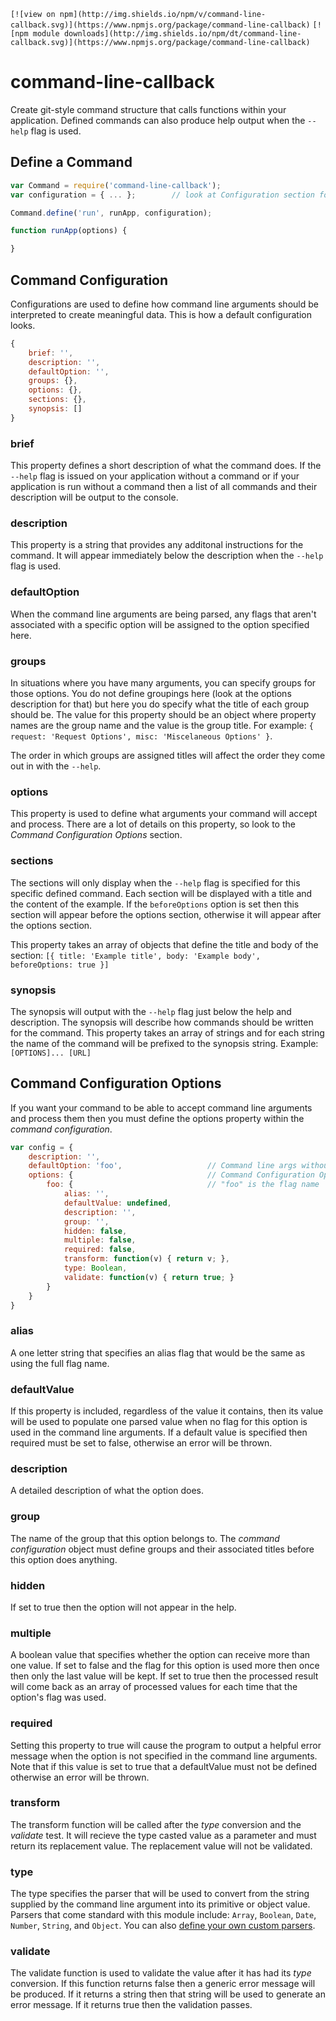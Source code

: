```[![view on npm](http://img.shields.io/npm/v/command-line-callback.svg)](https://www.npmjs.org/package/command-line-callback)```
```[![npm module downloads](http://img.shields.io/npm/dt/command-line-callback.svg)](https://www.npmjs.org/package/command-line-callback)```

# command-line-callback

Create git-style command structure that calls functions within your application. Defined commands can also produce help output when the `--help` flag is used.

## Define a Command

```js
var Command = require('command-line-callback');
var configuration = { ... };        // look at Configuration section for details

Command.define('run', runApp, configuration);

function runApp(options) {

}
```

## Command Configuration

Configurations are used to define how command line arguments should be interpreted to create meaningful data. This is how a default configuration looks.

```js
{
    brief: '',
    description: '',
    defaultOption: '',
    groups: {},
    options: {},
    sections: {},
    synopsis: []
}
```

### brief

This property defines a short description of what the command does. If the `--help` flag is issued on your application without a command or if your application is run without a command then a list of all commands and their description will be output to the console.

### description

This property is a string that provides any additonal instructions for the command. It will appear immediately below the description when the `--help` flag is used.

### defaultOption

When the command line arguments are being parsed, any flags that aren't associated with a specific option will be assigned to the option specified here.

### groups

In situations where you have many arguments, you can specify groups for those options. You do not define groupings here (look at the options description for that) but here you do specify what the title of each group should be. The value for this property should be an object where property names are the group name and the value is the group title. For example: `{ request: 'Request Options', misc: 'Miscelaneous Options' }`.

The order in which groups are assigned titles will affect the order they come out in with the `--help`.

### options

This property is used to define what arguments your command will accept and process. There are a lot of details on this property, so look to the *Command Configuration Options* section.

### sections

The sections will only display when the `--help` flag is specified for this specific defined command. Each section will be displayed with a title and the content of the example. If the `beforeOptions` option is set then this section will appear before the options section, otherwise it will appear after the options section.

This property takes an array of objects that define the title and body of the section: `[{ title: 'Example title', body: 'Example body', beforeOptions: true }]`

### synopsis

The synopsis will output with the `--help` flag just below the help and description. The synopsis will describe how commands should be written for the command. This property takes an array of strings and for each string the name of the command will be prefixed to the synopsis string. Example: `[OPTIONS]... [URL]`

## Command Configuration Options

If you want your command to be able to accept command line arguments and process them then you must define the options property within the *command configuration*.

```js
var config = {
    description: '',
    defaultOption: 'foo',                   // Command line args without flag go to default option
    options: {                              // Command Configuration Options start here
        foo: {                              // "foo" is the flag name
            alias: '',
            defaultValue: undefined,
            description: '',
            group: '',
            hidden: false,
            multiple: false,
            required: false,
            transform: function(v) { return v; },
            type: Boolean,
            validate: function(v) { return true; }
        }
    }
}
```

### alias

A one letter string that specifies an alias flag that would be the same as using the full flag name.

### defaultValue

If this property is included, regardless of the value it contains, then its value will be used to populate one parsed value when no flag for this option is used in the command line arguments. If a default value is specified then required must be set to false, otherwise an error will be thrown.

### description

A detailed description of what the option does.

### group

The name of the group that this option belongs to. The *command configuration* object must define groups and their associated titles before this option does anything.

### hidden

If set to true then the option will not appear in the help.

### multiple

A boolean value that specifies whether the option can receive more than one value. If set to false and the flag for this option is used more then once then only the last value will be kept. If set to true then the processed result will come back as an array of processed values for each time that the option's flag was used.

### required

Setting this property to true will cause the program to output a helpful error message when the option is not specified in the command line arguments. Note that if this value is set to true that a defaultValue must not be defined otherwise an error will be thrown.

### transform

The transform function will be called after the *type* conversion and the *validate* test. It will recieve the type casted value as a parameter and must return its replacement value. The replacement value will not be validated.

### type

The type specifies the parser that will be used to convert from the string supplied by the command line argument into its primitive or object value. Parsers that come standard with this module include: `Array`, `Boolean`, `Date`, `Number`, `String`, and `Object`. You can also [define your own custom parsers]('./readme/parser.md).

### validate

The validate function is used to validate the value after it has had its *type* conversion. If this function returns false then a generic error message will be produced. If it returns a string then that string will be used to generate an error message. If it returns true then the validation passes.